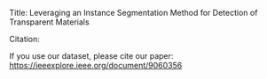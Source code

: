 Title: 
Leveraging an Instance Segmentation Method for Detection of Transparent Materials


Citation:

If you use our dataset, please cite our paper: https://ieeexplore.ieee.org/document/9060356
